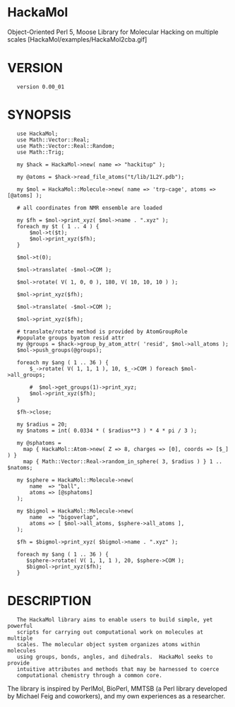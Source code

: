 HackaMol
========
Object-Oriented Perl 5, Moose Library for Molecular Hacking on multiple scales
[HackaMol/examples/HackaMol2cba.gif]

VERSION
========
       version 0.00_01

SYNOPSIS
========
       use HackaMol;
       use Math::Vector::Real;
       use Math::Vector::Real::Random;
       use Math::Trig;
       
       my $hack = HackaMol->new( name => "hackitup" );
              
       my @atoms = $hack->read_file_atoms("t/lib/1L2Y.pdb");
       
       my $mol = HackaMol::Molecule->new( name => 'trp-cage', atoms => [@atoms] );
       
       # all coordinates from NMR ensemble are loaded
       
       my $fh = $mol->print_xyz( $mol->name . ".xyz" );
       foreach my $t ( 1 .. 4 ) {
           $mol->t($t);
           $mol->print_xyz($fh);
       }
       
       $mol->t(0);
       
       $mol->translate( -$mol->COM );
       
       $mol->rotate( V( 1, 0, 0 ), 180, V( 10, 10, 10 ) );
       
       $mol->print_xyz($fh);
       
       $mol->translate( -$mol->COM );
       
       $mol->print_xyz($fh);

       # translate/rotate method is provided by AtomGroupRole
       #populate groups byatom resid attr
       my @groups = $hack->group_by_atom_attr( 'resid', $mol->all_atoms );
       $mol->push_groups(@groups);
       
       foreach my $ang ( 1 .. 36 ) {
           $_->rotate( V( 1, 1, 1 ), 10, $_->COM ) foreach $mol->all_groups;
       
           #  $mol->get_groups(1)->print_xyz;
           $mol->print_xyz($fh);
       }
       
       $fh->close;
       
       my $radius = 20;
       my $natoms = int( 0.0334 * ( $radius**3 ) * 4 * pi / 3 );

       my @sphatoms =
         map { HackaMol::Atom->new( Z => 8, charges => [0], coords => [$_] ) }
         map { Math::Vector::Real->random_in_sphere( 3, $radius ) } 1 .. $natoms;
       
       my $sphere = HackaMol::Molecule->new(
           name  => "ball",
           atoms => [@sphatoms]
       );

       my $bigmol = HackaMol::Molecule->new(
           name  => "bigoverlap",
           atoms => [ $mol->all_atoms, $sphere->all_atoms ],
       );

       $fh = $bigmol->print_xyz( $bigmol->name . ".xyz" );

       foreach my $ang ( 1 .. 36 ) {
          $sphere->rotate( V( 1, 1, 1 ), 20, $sphere->COM );
          $bigmol->print_xyz($fh);
       }


DESCRIPTION
============

       The HackaMol library aims to enable users to build simple, yet powerful
       scripts for carrying out computational work on molecules at multiple
       scales. The molecular object system organizes atoms within molecules
       using groups, bonds, angles, and dihedrals.  HackaMol seeks to provide
       intuitive attributes and methods that may be harnessed to coerce
       computational chemistry through a common core.

The library is inspired by PerlMol, BioPerl, MMTSB (a Perl library developed
by Michael Feig and coworkers), and my own experiences as a researcher.
